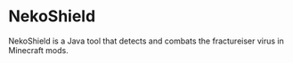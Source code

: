 # NekoShield
NekoShield is a Java tool that detects and combats the fractureiser virus in Minecraft mods.
